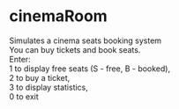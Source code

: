 # cinemaRoom
Simulates a cinema seats booking system\
You can buy tickets and book seats.\
Enter: \
1 to display free seats (S - free, B - booked),\
2 to buy a ticket,\
3 to display statistics,\
0 to exit
